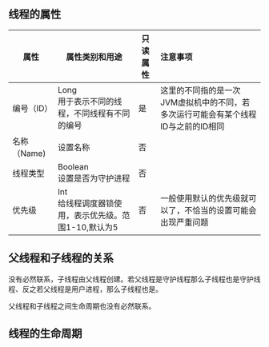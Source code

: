 ## 线程的属性

| 属性        | 属性类别和用途                                            | 只读属性 | 注意事项                                                     |
| ----------- | --------------------------------------------------------- | -------- | :----------------------------------------------------------- |
| 编号（ID）  | Long <br />用于表示不同的线程，不同线程有不同的编号       | 是       | 这里的不同指的是一次JVM虚拟机中的不同，若多次运行可能会有某个线程ID与之前的ID相同 |
| 名称（Name) | 设置名称                                                  | 否       |                                                              |
| 线程类型    | Boolean<br />设置是否为守护进程                           | 否       |                                                              |
| 优先级      | Int<br />给线程调度器锁使用，表示优先级。范围1-10,默认为5 | 否       | 一般使用默认的优先级就可以了，不恰当的设置可能会出现严重问题 |

## 父线程和子线程的关系

没有必然联系，子线程由父线程创建。若父线程是守护线程那么子线程也是守护线程、反之若父线程是用户进程，那么子线程也是。

父线程和子线程之间生命周期也没有必然联系。

## 线程的生命周期

